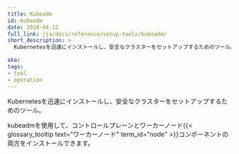 ```yaml
---
title: Kubeadm
id: kubeadm
date: 2018-04-12
full_link: /ja/docs/reference/setup-tools/kubeadm/
short_description: >
  Kubernetesを迅速にインストールし、安全なクラスターをセットアップするためのツール。

aka: 
tags:
- tool
- operation
---
```

 Kubernetesを迅速にインストールし、安全なクラスターをセットアップするためのツール。

<!--more--> 

kubeadmを使用して、コントロールプレーンとワーカーノード{{< glossary_tooltip text="ワーカーノード" term_id="node" >}}コンポーネントの両方をインストールできます。

